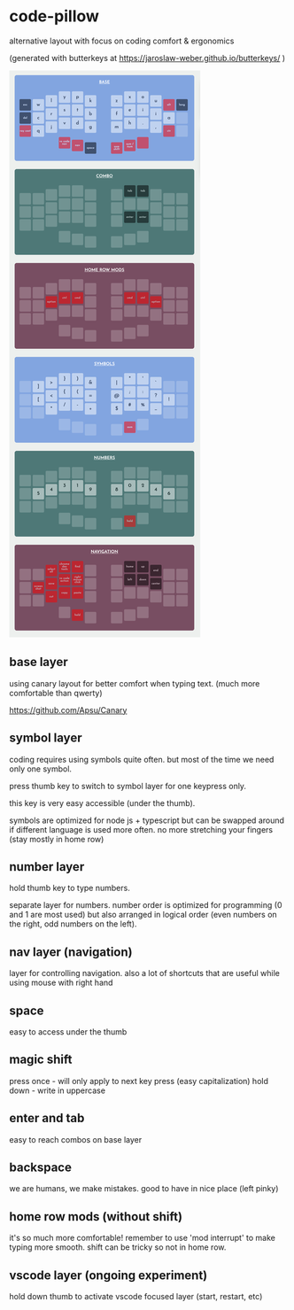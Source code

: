 # code-pillow

alternative layout with focus on coding comfort &amp; ergonomics

(generated with butterkeys at https://jaroslaw-weber.github.io/butterkeys/ )

![preview](preview.png)


## base layer

using canary layout for better comfort when typing text. (much more comfortable than qwerty)

https://github.com/Apsu/Canary

## symbol layer

coding requires using symbols quite often. but most of the time we need only one symbol.

press thumb key to switch to symbol layer for one keypress only.

this key is very easy accessible (under the thumb).

symbols are optimized for node js + typescript but can be swapped around if different language is used more often. no more stretching your fingers (stay mostly in home row)

## number layer

hold thumb key to type numbers.

separate layer for numbers. number order is optimized for programming (0 and 1 are most used) but also arranged in logical order (even numbers on the right, odd numbers on the left).

## nav layer (navigation)

layer for controlling navigation.
also a lot of shortcuts that are useful while using mouse with right hand

## space

easy to access under the thumb

## magic shift

press once - will only apply to next key press (easy capitalization)
hold down - write in uppercase

## enter and tab

easy to reach combos on base layer

## backspace

we are humans, we make mistakes. good to have in nice place (left pinky)

## home row mods (without shift)

it's so much more comfortable! remember to use 'mod interrupt' to make typing more smooth.
shift can be tricky so not in home row.

## vscode layer (ongoing experiment)

hold down thumb to activate vscode focused layer (start, restart, etc)